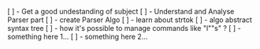 [ ] - Get a good undestanding of subject
[ ] - Understand and Analyse Parser part 
[ ] - create Parser Algo
[ ] - learn about strtok
[ ] - algo abstract syntax tree
[ ] - how it's possible to manage commands like "l""s" ?
[ ] - something here 1...
[ ] - something here 2...


